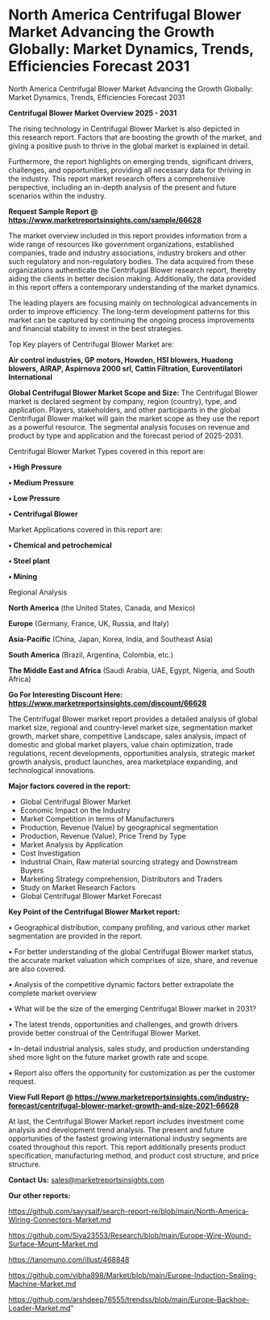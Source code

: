 # North America Centrifugal Blower Market Advancing the Growth Globally: Market Dynamics, Trends, Efficiencies Forecast 2031
North America Centrifugal Blower Market Advancing the Growth Globally: Market Dynamics, Trends, Efficiencies Forecast 2031

<Strong> Centrifugal Blower Market Overview 2025 - 2031</strong>

The rising technology in Centrifugal Blower Market is also depicted in this research report. Factors that are boosting the growth of the market, and giving a positive push to thrive in the global market is explained in detail.

Furthermore, the report highlights on emerging trends, significant drivers, challenges, and opportunities, providing all necessary data for thriving in the industry. This report market research offers a comprehensive perspective, including an in-depth analysis of the present and future scenarios within the industry.

<strong>Request Sample Report @ <a href=https://www.marketreportsinsights.com/sample/66628>https://www.marketreportsinsights.com/sample/66628</a></strong>

The market overview included in this report provides information from a wide range of resources like government organizations, established companies, trade and industry associations, industry brokers and other such regulatory and non-regulatory bodies. The data acquired from these organizations authenticate the Centrifugal Blower research report, thereby aiding the clients in better decision making. Additionally, the data provided in this report offers a contemporary understanding of the market dynamics.

The leading players are focusing mainly on technological advancements in order to improve efficiency. The long-term development patterns for this market can be captured by continuing the ongoing process improvements and financial stability to invest in the best strategies.

Top Key players of Centrifugal Blower Market are:

<strong>Air control industries, GP motors, Howden, HSI blowers, Huadong blowers, AIRAP, Aspirnova 2000 srl, Cattin Filtration, Euroventilatori International</strong>

<strong><b>Global Centrifugal Blower Market Scope and Size:</b></strong>
The Centrifugal Blower market is declared segment by company, region (country), type, and application. Players, stakeholders, and other participants in the global Centrifugal Blower market will gain the market scope as they use the report as a powerful resource. The segmental analysis focuses on revenue and product by type and application and the forecast period of 2025-2031.

Centrifugal Blower Market Types covered in this report are:

<strong>• High Pressure

• Medium Pressure

• Low Pressure

• Centrifugal Blower</strong>

Market Applications covered in this report are:

<strong>• Chemical and petrochemical

• Steel plant

• Mining</strong> 

Regional Analysis

<strong>North America</strong> (the United States, Canada, and Mexico)

<strong>Europe</strong> (Germany, France, UK, Russia, and Italy)

<strong>Asia-Pacific</strong> (China, Japan, Korea, India, and Southeast Asia)

<strong>South America</strong> (Brazil, Argentina, Colombia, etc.)

<strong>The Middle East and Africa</strong> (Saudi Arabia, UAE, Egypt, Nigeria, and South Africa)

<strong>Go For Interesting Discount Here: <a href=https://www.marketreportsinsights.com/discount/66628>https://www.marketreportsinsights.com/discount/66628</a></strong>

The Centrifugal Blower market report provides a detailed analysis of global market size, regional and country-level market size, segmentation market growth, market share, competitive Landscape, sales analysis, impact of domestic and global market players, value chain optimization, trade regulations, recent developments, opportunities analysis, strategic market growth analysis, product launches, area marketplace expanding, and technological innovations.

<strong><b>Major factors covered in the report:</b></strong>
<ul>
  <li>Global Centrifugal Blower Market </li>
  <li>Economic Impact on the Industry</li>
  <li>Market Competition in terms of Manufacturers</li>
  <li>Production, Revenue (Value) by geographical segmentation</li>
  <li>Production, Revenue (Value), Price Trend by Type</li>
  <li>Market Analysis by Application</li>
  <li>Cost Investigation</li>
  <li>Industrial Chain, Raw material sourcing strategy and Downstream Buyers</li>
  <li>Marketing Strategy comprehension, Distributors and Traders</li>
  <li>Study on Market Research Factors</li>
  <li>Global Centrifugal Blower Market Forecast</li>
</ul>

<strong><b>Key Point of the Centrifugal Blower Market report:</b></strong>

• Geographical distribution, company profiling, and various other market segmentation are provided in the report.

• For better understanding of the global Centrifugal Blower market status, the accurate market valuation which comprises of size, share, and revenue are also covered.

• Analysis of the competitive dynamic factors better extrapolate the complete market overview

• What will be the size of the emerging Centrifugal Blower market in 2031?

• The latest trends, opportunities and challenges, and growth drivers provide better construal of the Centrifugal Blower Market.

• In-detail industrial analysis, sales study, and production understanding shed more light on the future market growth rate and scope.

• Report also offers the opportunity for customization as per the customer request.

<strong><b>View Full Report @ <a href=https://www.marketreportsinsights.com/industry-forecast/centrifugal-blower-market-growth-and-size-2021-66628>https://www.marketreportsinsights.com/industry-forecast/centrifugal-blower-market-growth-and-size-2021-66628</a></b></strong>


At last, the Centrifugal Blower Market report includes investment come analysis and development trend analysis. The present and future opportunities of the fastest growing international industry segments are coated throughout this report. This report additionally presents product specification, manufacturing method, and product cost structure, and price structure.

<strong>Contact Us:</strong>
sales@marketreportsinsights.com

<strong>Our other reports:</strong>

<a href=https://github.com/sayysaif/search-report-re/blob/main/North-America-Wiring-Connectors-Market.md>https://github.com/sayysaif/search-report-re/blob/main/North-America-Wiring-Connectors-Market.md</a>

<a href=https://github.com/Siya23553/Research/blob/main/Europe-Wire-Wound-Surface-Mount-Market.md>https://github.com/Siya23553/Research/blob/main/Europe-Wire-Wound-Surface-Mount-Market.md</a>

<a href=https://tanomuno.com/illust/468848>https://tanomuno.com/illust/468848</a>

<a href=https://github.com/vibha898/Market/blob/main/Europe-Induction-Sealing-Machine-Market.md>https://github.com/vibha898/Market/blob/main/Europe-Induction-Sealing-Machine-Market.md</a>

<a href=https://github.com/arshdeep76555/trendss/blob/main/Europe-Backhoe-Loader-Market.md>https://github.com/arshdeep76555/trendss/blob/main/Europe-Backhoe-Loader-Market.md</a>"

